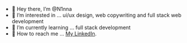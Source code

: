 - 👄 Hey there, I’m @N1nna 
- 🌸 I’m interested in ... ui/ux design, web copywriting and full stack web development
- 🚀 I’m currently learning ... full stack development
- 📱 How to reach me ... <a href="https://www.linkedin.com/in/nina-diasamidze-a68b80251/">My LinkedIn</a>.



<!---
N1nna/N1nna is a ✨ special ✨ repository because its `README.md` (this file) appears on your GitHub profile.
You can click the Preview link to take a look at your changes.
--->
